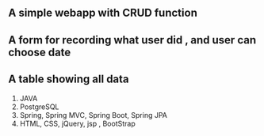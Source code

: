 ## A simple webapp with CRUD function 
## A form for recording what user did , and user can choose date
## A table showing all data
1. JAVA
2. PostgreSQL
3. Spring, Spring MVC, Spring Boot, Spring JPA
4. HTML, CSS, jQuery, jsp , BootStrap
